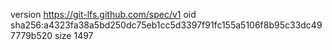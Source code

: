 version https://git-lfs.github.com/spec/v1
oid sha256:a4323fa38a5bd250dc75eb1cc5d3397f91fc155a5106f8b95c33dc497779b520
size 1497
